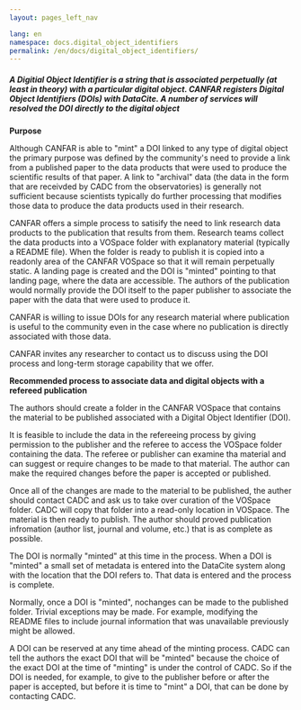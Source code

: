```yaml
---
layout: pages_left_nav

lang: en
namespace: docs.digital_object_identifiers
permalink: /en/docs/digital_object_identifiers/
---
```


<!-- Content start -->

<h5>A Digitial Object Identifier is a string that is associated perpetually (at least in theory) with a particular digital object.
CANFAR registers Digital Object Identifiers (DOIs) with DataCite. A number of services will resolved the DOI directly to the digital
object</h5>

<b>Purpose</b>

Although CANFAR is able to "mint" a DOI linked to any type of digital object the primary purpose was defined by the community's need to provide a link from a published paper to the data products that were used to produce the scientific results of that paper. A link to "archival" data (the data in the form that are receivded by CADC from the observatories) is generally not sufficient because scientists typically do further processing that modifies those data to produce the data products used in their research. 

CANFAR offers a simple process to satisify the need to link research data products to the publication that results from them. Research teams collect the data products into a VOSpace folder with explanatory material (typically a README file). When the folder is ready to publish it is copied into a readonly area of the CANFAR VOSpace so that it will remain perpetually static. A landing page is created and the DOI is "minted" pointing to that landing page, where the data are accessible. The authors of the publication would normally provide the DOI itself to the paper publisher to associate the paper with the data that were used to produce it.

CANFAR is willing to issue DOIs for any research material where publication is useful to the community even in the case where no publication is directly associated with those data. 

CANFAR invites any researcher to contact us to discuss using the DOI process and long-term storage capability that we offer.


<b>Recommended process to associate data and digital objects with a refereed publication</b>

The authors should create a folder in the CANFAR VOSpace that contains the material to be published associated with a Digital Object Identifier (DOI). 

It is feasible to include the data in the refereeing process by giving permission to the publisher and the referee to access the VOSpace folder containing the data. The referee or publisher can examine tha material and can suggest or require changes to be made to that material. The author can make the required changes before the paper is accepted or published.

Once all of the changes are made to the material to be published, the auther should contact CADC and ask us to take over curation of the VOSpace folder. CADC will copy that folder into a read-only location in VOSpace. The material is then ready to publish. The author should proved publication infromation (author list, journal and volume, etc.) that is as complete as possible.

The DOI is normally "minted" at this time in the process. When a DOI is "minted" a small set of metadata is entered into the DataCite system along with the location that the DOI refers to. That data is entered and the process is complete.

Normally, once a DOI is "minted", nochanges can be made to the published folder. Trivial exceptions may be made. For example, modifying the README files to include journal information that was unavailable previously might be allowed.

A DOI can be reserved at any time ahead of the minting process. CADC can tell the authors the exact DOI that will be "minted" because the choice of the exact DOI at the time of "minting" is under the control of CADC. So if the DOI is needed, for example, to give to the publisher before or after the paper is accepted, but before it is time to "mint" a DOI, that can be done by contacting CADC.


<!-- Content end -->
